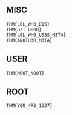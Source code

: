 ## MISC

```
THM{L0L_WH0_D15}
THM{G!T_G00D}
THM{L0L_WH0_US3S_M3T4}
THM{AN0TH3R_M3TA}
```

## USER

```
THM{N00T_NO0T}
```

## ROOT

```
THM{Y0U_4R3_1337}
```
